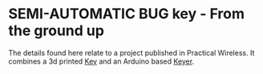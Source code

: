 # SEMI-AUTOMATIC BUG key - From the ground up

The details found here relate to a project published in Practical Wireless. 
It combines a 3d printed [Key](Key.md) and an Arduino based [Keyer](Keyer.md).
 